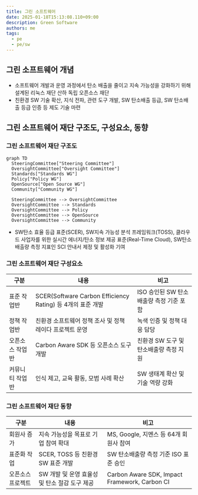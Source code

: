 ```yaml
---
title: 그린 소프트웨어
date: 2025-01-18T15:13:08.110+09:00
description: Green Software
authors: me
tags:
  - pe
  - pe/sw
---
```


## 그린 소프트웨어 개념

- 소프트웨어 개발과 운영 과정에서 탄소 배출을 줄이고 지속 가능성을 강화하기 위해 설계된 리눅스 재단 산하 독립 오픈소스 재단
- 친환경 SW 기술 확산, 지식 전파, 관련 도구 개발, SW 탄소배출 등급, SW 탄소배출 등급 인증 등 제도 기술 마련

## 그린 소프트웨어 재단 구조도, 구성요소, 동향

### 그린 소프트웨어 재단 구조도

```mermaid
graph TD
  SteeringCommittee["Steering Committee"]
  OversightCommittee["Oversight Committee"]
  Standards["Standards WG"]
  Policy["Policy WG"]
  OpenSource["Open Source WG"]
  Community["Community WG"]

  SteeringCommittee --> OversightCommittee
  OversightCommittee --> Standards
  OversightCommittee --> Policy
  OversightCommittee --> OpenSource
  OversightCommittee --> Community
```

- SW탄소 효율 등급 표준(SCER), SW지속 가능성 분석 프레임워크(TOSS), 클라우드 사업자를 위한 실시간 에너지/탄소 정보 제공 표준(Real-Time Cloud), SW탄소배출량 측정 지표인 SCI 안내서 제정 및 활성화 기여

### 그린 소프트웨어 재단 구성요소

| 구분 | 내용 | 비고 |
| --- | --- | --- |
| 표준 작업반 | SCER(Software Carbon Efficiency Rating) 등 4개의 표준 개발 | ISO 승인된 SW 탄소배출량 측정 기준 포함 |
| 정책 작업반 | 친환경 소프트웨어 정책 조사 및 정책 레이다 프로젝트 운영 | 녹색 인증 및 정책 대응 담당 |
| 오픈소스 작업반 | Carbon Aware SDK 등 오픈소스 도구 개발 | 친환경 SW 도구 및 탄소배출량 측정 지원 |
| 커뮤니티 작업반 | 인식 제고, 교육 활동, 모범 사례 확산 | SW 생태계 확산 및 기술 역량 강화 |

### 그린 소프트웨어 재단 동향

| 구분 | 내용 | 비고 |
| --- | --- | --- |
| 회원사 증가 | 지속 가능성을 목표로 기업 참여 확대 | MS, Google, 지멘스 등 64개 회원사 참여 |
| 표준화 작업 | SCER, TOSS 등 친환경 SW 표준 개발 | SW 탄소배출량 측정 기준 ISO 표준 승인 |
| 오픈소스 프로젝트 | SW 개발 및 운영 효율성 및 탄소 절감 도구 제공 |Carbon Aware SDK, Impact Framework, Carbon CI |
